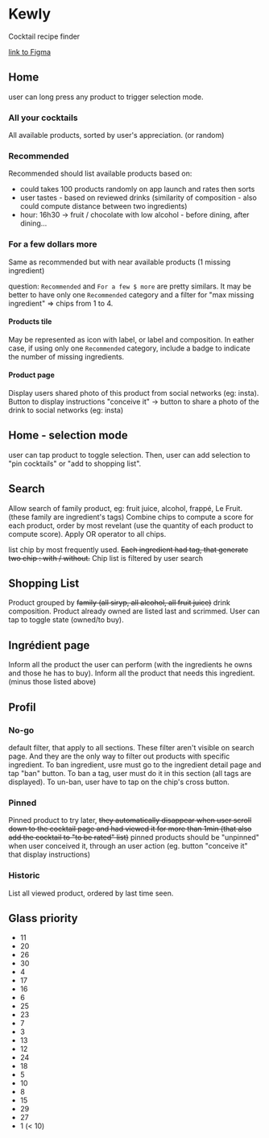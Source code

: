 # Kewly
Cocktail recipe finder

[link to Figma](https://www.figma.com/file/f47Y5JSzxOvpCuUnlxyW3Z/Kewly?node-id=0%3A1)

## Home
user can long press any product to trigger selection mode.
### All your cocktails
All available products, sorted by user's appreciation. (or random)
### Recommended
Recommended should list available products based on:
- could takes 100 products randomly on app launch and rates then sorts
- user tastes - based on reviewed drinks (similarity of composition - also could compute distance between two ingredients)
- hour: 16h30 -> fruit / chocolate with low alcohol - before dining, after dining...
### For a few dollars more
Same as recommended but with near available products (1 missing ingredient)

question: `Recommended` and `For a few $ more` are pretty similars. It may be better to have only one `Recommended` category and a filter for "max missing ingredient" => chips from 1 to 4.

#### Products tile
May be represented as icon with label, or label and composition. In eather case, if using only one `Recommended` category, include a badge to indicate the number of missing ingredients.

#### Product page
Display users shared photo of this product from social networks (eg: insta).
Button to display instructions "conceive it" -> button to share a photo of the drink to social networks (eg: insta)

## Home - selection mode
user can tap product to toggle selection. Then, user can add selection to "pin cocktails" or "add to shopping list".

## Search
Allow search of family product, eg: fruit juice, alcohol, frappé, Le Fruit. (these family are ingredient's tags)
Combine chips to compute a score for each product, order by most revelant (use the quantity of each product to compute score). Apply OR operator to all chips.

list chip by most frequently used. ~~Each ingredient had tag, that generate two chip : with / without.~~
Chip list is filtered by user search

## Shopping List
Product grouped by ~~family (all siryp, all alcohol, all fruit juice)~~ drink composition. Product already owned are listed last and scrimmed. User can tap to toggle state (owned/to buy).

## Ingrédient page
Inform all the product the user can perform (with the ingredients he owns and those he has to buy).
Inform all the product that needs this ingredient. (minus those listed above)

## Profil
### No-go
default filter, that apply to all sections. These filter aren't visible on search page. And they are the only way to filter out products with specific ingredient. To ban ingredient, usre must go to the ingredient detail page and tap "ban" button. To ban a tag, user must do it in this section (all tags are displayed). To un-ban, user have to tap on the chip's cross button.
### Pinned
Pinned product to try later, ~~they automatically disappear when user scroll down to the cocktail page and had viewed it for more than 1min (that also add the cocktail to "to be rated" list)~~ pinned products should be "unpinned" when user conceived it, through an user action (eg. button "conceive it" that display instructions)
### Historic
List all viewed product, ordered by last time seen.

## Glass priority
- 11
- 20
- 26
- 30
- 4
- 17
- 16
- 6
- 25
- 23
- 7
- 3
- 13
- 12
- 24
- 18
- 5
- 10
- 8
- 15
- 29
- 27
- 1 (< 10)